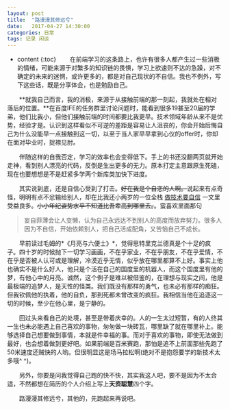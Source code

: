 ```yaml
---
layout: post
title:  "路漫漫其修远兮"
date:   2017-04-27 14:30:00
categories: 日常
tags: 记录 闲谈
---
```


* content
{:toc}
　　在前端学习的这条路上，也许有很多人都产生过一些消极的情绪，可能来源于对繁多的知识链的畏惧，学习上欲速则不达的急躁，对不确定的未来的迷惘，或许更多的，都是对自己现状的不自信。我也不例外，写下这些话，既是分享体会，也是勉励自己。







　　**就我自己而言，我的消极，来源于从接触前端的那一刻起，我就处在相对落后的位置。**在百度IFE的任务群里讨论问题时，能看到很多19甚至20届的学弟，他们比我小，但他们接触前端的时间都要比我更早。技术领域年龄从来不是优势，经验才是。认识到这样看似不可逆的差距是容易让人沮丧的，你会开始后悔自己为什么没能早一点接触到这一切，以至于当人家早早拿到心仪的offer时，你却在面对毕业时，捉襟见肘。

　　伴随这样的自我否定，学习的效率也会变得低下。手上的书还没翻两页就开始走神，看到别人漂亮的代码，反倒是生出更多的无力。原本打定主意跟原生死磕，现在也要想想是不是赶紧多学两个新库类加快下进度。

　　其实说到底，还是自信心受到了打击。~~好在我是个自恋的人啊。~~说起来有点奇怪，明明有点不忿输给别人，却在比我还小两岁的一位全栈 [做技术要自信](https://lutaonan.com/blog/do-have-faith-with-yourself/) 一文里受益良多。~~小小年纪姿势水平不知道比吾辈高到哪里去。~~。蛮喜欢里面那句 

> 妄自菲薄会让人变懒，认为自己永远达不到别人的高度而放弃努力。很多人因为不自信，开始依赖别人，把自己活成配角，又苦恼自己不成长。

　　早前读过毛姆的*《月亮与六便士》*，觉得思特里克兰德真是个十足的疯子。四十岁的时候抛下一切学习画画，不在乎家业，不在乎朋友，不在乎爱情，不在乎是否被人认可或是理解，冷漠近乎无情，似乎放在哪里都算不上好。事实上他也确实不是什么好人，他只是个活在自己的国度里的机器人，而这个国度里有他的梦，有他心中的月亮。诚然，这个例子是难以被借鉴的，在理想与现实之间，他是最极端的追梦人，是天性的怪类。我们既没有那样的勇气，也未必有那样的痴狂。但我钦佩他的执着，他的自负，那到死都未曾改变的疯狂。我相信当他在追逐这一切的时候，至少在他心里，是宁静的。

　　回过头来看自己的处境，甚至是带着庆幸的。人的一生太过短暂，有的人终其一生也未必能遇上自己喜欢的事物，匆匆做一块砖瓦，哪里缺了就在哪里补上。能够选择自己想要做到事情，本就是件幸福的事。而对于喜欢的事物，即使无法做到最好，也会想着做到更好吧。如果前端是百米赛跑，那怕是追不上前面那些先跑了50米速度还贼快的人哟。但很明显这是场马拉松啊(绝对不是抱怨要学的新技术太多哦^ ^)。

　　另外，你要是问我觉得自己跑的快不快，其实我这人吧，要不是因为不太合适，不然都想在简历的个人介绍上写上**天资聪慧**四个字。

　　路漫漫其修远兮，其他的，先跑起来再说吧。

​	

​		

​	










